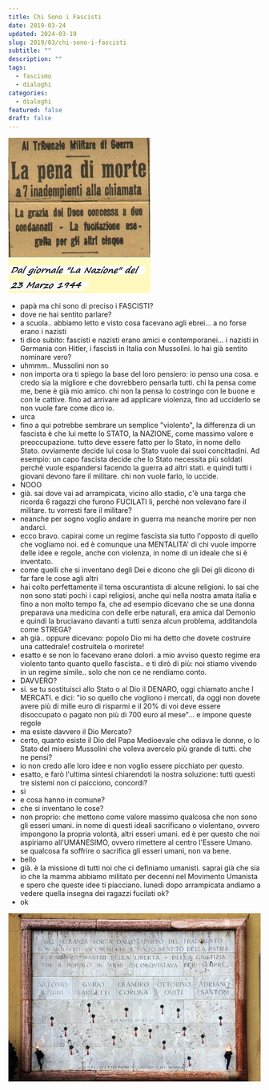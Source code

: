 ```yaml
---
title: Chi Sono i Fascisti
date: 2019-03-24
updated: 2024-03-19
slug: 2019/03/chi-sono-i-fascisti
subtitle: ""
description: ""
tags:
  - fascismo
  - dialoghi
categories:
  - dialoghi
featured: false
draft: false
---
```

![](../../../assets/img/post/2019/cartello_pena_morte_1944.jpg)
- papà ma chi sono di preciso i FASCISTI?
- dove ne hai sentito parlare?
- a scuola.. abbiamo letto e visto cosa facevano agli ebrei... a no forse erano i nazisti
- ti dico subito: fascisti e nazisti erano amici e contemporanei... i nazisti in Germania con Hitler, i fascisti in Italia con Mussolini. lo hai già sentito nominare vero?
- uhmmm.. Mussolini non so
- non importa ora ti spiego la base del loro pensiero:
io penso una cosa. e credo sia la migliore e che dovrebbero pensarla tutti. chi la pensa come me, bene è già mio amico. chi non la pensa lo costringo con le buone e con le cattive. fino ad arrivare ad applicare violenza, fino ad ucciderlo se non vuole fare come dico io.
- urca
- fino a qui potrebbe sembrare un semplice "violento", la differenza di un fascista è che lui mette lo STATO, la NAZIONE, come massimo valore e preoccupazione. tutto deve essere fatto per lo Stato, in nome dello Stato. ovviamente decide lui cosa lo Stato vuole dai suoi concittadini.
Ad esempio: un capo fascista decide che lo Stato necessita più soldati perchè vuole espandersi facendo la guerra ad altri stati. e quindi tutti i giovani devono fare il militare. chi non vuole farlo, lo uccide.
- NOOO
- già. sai dove vai ad arrampicata, vicino allo stadio, c'è una targa che ricorda 6 ragazzi che furono FUCILATI lì, perchè non volevano fare il militare. tu vorresti fare il militare?
- neanche per sogno voglio andare in guerra ma neanche morire per non andarci.
- ecco bravo. capirai come un regime fascista sia tutto l'opposto di quello che vogliamo noi. ed è comunque una MENTALITA' di chi vuole imporre delle idee e regole, anche con violenza, in nome di un ideale che si è inventato.
- come quelli che si inventano degli Dei e dicono che gli Dei gli dicono di far fare le cose agli altri
- hai colto perfettamente il tema oscurantista di alcune religioni.
lo sai che non sono stati pochi i capi religiosi, anche qui nella nostra amata italia e fino a non molto tempo fa, che ad esempio dicevano che se una donna preparava una medicina con delle erbe naturali, era amica dal Demonio e quindi la bruciavano davanti a tutti senza alcun problema, additandola come STREGA?
- ah già.. oppure dicevano: popolo Dio mi ha detto che dovete costruire una cattedrale! costruitela o morirete!
- esatto e se non lo facevano erano dolori. a mio avviso questo regime era violento tanto quanto quello fascista.. e ti dirò di più: noi stiamo vivendo in un regime simile.. solo che non ce ne rendiamo conto.
- DAVVERO?
- si. se tu sostituisci allo Stato o al Dio il DENARO, oggi chiamato anche I MERCATI. e dici: "io so quello che vogliono i mercati, da oggi non dovete avere più di mille euro di risparmi e il 20% di voi deve essere disoccupato o pagato non più di 700 euro al mese"... e impone queste regole
- ma esiste davvero il Dio Mercato?
- certo, quanto esiste il Dio del Papa Medioevale che odiava le donne, o lo Stato del misero Mussolini che voleva avercelo più grande di tutti. che ne pensi?
- io non credo alle loro idee e non voglio essere picchiato per questo.
- esatto, e farò l'ultima sintesi chiarendoti la nostra soluzione: tutti questi tre sistemi non ci paicciono, concordi?
- si
- e cosa hanno in comune?
- che si inventano le cose?
- non proprio: che mettono come valore massimo qualcosa che non sono gli esseri umani. in nome di questi ideali sacrificano o violentano, ovvero impongono la propria volontà, altri esseri umani.
ed è per questo che noi aspiriamo all'UMANESIMO, ovvero rimettere al centro l'Essere Umano. se qualcosa fa soffrire o sacrifica gli esseri umani, non va bene.
- bello
- già. è la missione di tutti noi che ci definiamo umanisti. saprai già che sia io che la mamma abbiamo militato per decenni nel Movimento Umanista e spero che queste idee ti piacciano. lunedì dopo arrampicata andiamo a vedere quella insegna dei ragazzi fucilati ok?
- ok

![](../../../assets/img/post/2019/cartello_pena_morte_1944_targa.jpg)